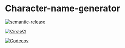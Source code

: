 # Character-name-generator

[![semantic-release](https://img.shields.io/badge/%20%20%F0%9F%93%A6%F0%9F%9A%80-semantic--release-e10079.svg)](https://github.com/semantic-release/semantic-release)


[![CircleCI](https://img.shields.io/circleci/project/apriyadi/character-generator.svg)](https://circleci.com/gh/apriyadi/starwars-name)


[![Codecov](https://img.shields.io/codecov/c/github/apriyadi/character-generator)](https://codecov.io/github/apriyadi/starwars-name)